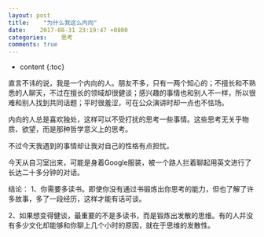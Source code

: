 ```yaml
---
layout: post
title:    "为什么我这么内向"
date:    2017-08-31 23:19:47 +0800
categories:    思考
comments: true
---
```


* content
{:toc}

直言不讳的说，我是一个内向的人。朋友不多，只有一两个知心的；不擅长和不熟悉的人聊天，不过在擅长的领域却很健谈；感兴趣的事情也和别人不一样，所以很难和别人找到共同话题；平时很羞涩，可在公众演讲时却一点也不怯场。

内向的人总是喜欢独处，这样可以不受打扰的思考一些事情。这些思考无关乎物质、欲望，而是那种哲学意义上的思考。

不过今天我遇到的事情却让我对自己的性格有点担忧。

今天从自习室出来，可能是身着Google服装，被一个路人拦着聊起用英文进行了长达二十多分钟的对话。

结论：
1、你需要多读书。即使你没有通过书锻炼出你思考的能力，但也了解了许多故事，多了一段经历，这样才能有话可谈。

2、如果想变得健谈，最重要的不是多读书，而是锻炼出发散的思维。有的人并没有多少文化却能够和你聊上几个小时的原因，就在于思维的发散性。
